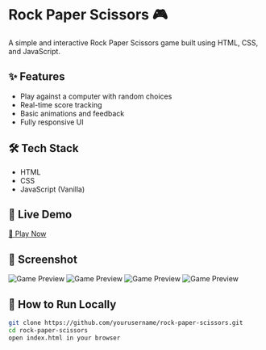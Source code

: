 # Rock Paper Scissors 🎮

A simple and interactive Rock Paper Scissors game built using HTML, CSS, and JavaScript.

## ✨ Features
- Play against a computer with random choices
- Real-time score tracking
- Basic animations and feedback
- Fully responsive UI

## 🛠️ Tech Stack
- HTML
- CSS
- JavaScript (Vanilla)

## 🚀 Live Demo
[🔗 Play Now](https://swarup-kp.github.io/Rock-Paper-Scissors/)

## 📸 Screenshot
![Game Preview]()
![Game Preview]()
![Game Preview]()
![Game Preview]()

## 📂 How to Run Locally
```bash
git clone https://github.com/yourusername/rock-paper-scissors.git
cd rock-paper-scissors
open index.html in your browser
